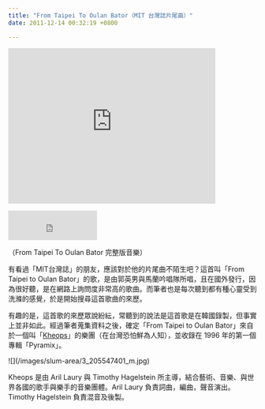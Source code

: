 ```yaml
---
title: "From Taipei To Oulan Bator（MIT 台灣誌片尾曲）"
date: 2011-12-14 00:32:19 +0800

---
```

<p><iframe width="420" height="315" src="http://www.youtube.com/embed/2WkxjOyhIY0?rel=0#t=5m49s" frameborder="0" allowfullscreen=""></iframe></p><p><iframe width="180" height="60" style="border-style: initial; border-color: initial;" marginwidth="0" marginheight="0" src="http://vlog.xuite.net/embed/Wkhzd203LTQwNjkxMTUuZmx2?ar=0&amp;as=0" scrolling="no" frameborder="0"></iframe></p><p>（From Taipei To Oulan Bator 完整版音樂）</p><p>有看過「MIT台灣誌」的朋友，應該對於他的片尾曲不陌生吧？這首叫「From Taipei to Oulan Bator」的歌，是由郭英男與馬蘭吟唱隊所唱，且在國外發行，因為很好聽，是在網路上詢問度非常高的歌曲。而筆者也是每次聽到都有種心靈受到洗滌的感覺，於是開始搜尋這首歌曲的來歷。</p><p><span><span>有趣的是，這首歌的來歷眾說紛紜，常聽到的說法是這首歌是在韓國錄製，但事實上並非如此。經過筆者蒐集資料之後，確定</span></span>「From Taipei to Oulan Bator」來自於一個叫「<a href="http://www.arilprivatestudio.be/khe/index.php">Kheops</a>」的樂團（在台灣恐怕鮮為人知），並收錄在 1996 年的第一個專輯「Pyramix」。</p>
![](/images/slum-area/3_205547401_m.jpg)
<p><span><span>Kheops 是由 Aril Laury 與 Timothy Hagelstein 所主導，結合藝術、音樂、與世界各國的歌手與樂手的音樂團體。Aril Laury 負責詞曲，編曲，聲音演出。Timothy Hagelstein 負責混音及後製。</span></span></p>
